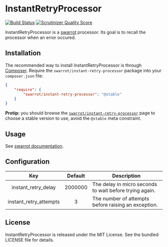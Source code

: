 # InstantRetryProcessor

[![Build Status](https://travis-ci.org/swarrot/instant-retry-processor.png)](https://travis-ci.org/swarrot/instant-retry-processor)
[![Scrutinizer Quality Score](https://scrutinizer-ci.com/g/swarrot/instant-retry-processor/badges/quality-score.png?s=91ff54b237a9edc7c23d4c9d5a0413c2f39da876)](https://scrutinizer-ci.com/g/swarrot/instant-retry-processor/)

InstantRetryProcessor is a [swarrot](https://github.com/swarrot/swarrot) processor.
Its goal is to recall the processor when an error occured.

## Installation

The recommended way to install InstantRetryProcessor is through
[Composer](http://getcomposer.org/). Require the
`swarrot/instant-retry-processor` package into your `composer.json` file:

```json
{
    "require": {
        "swarrot/instant-retry-processor": "@stable"
    }
}
```

**Protip:** you should browse the
[`swarrot/instant-retry-processor`](https://packagist.org/packages/swarrot/instant-retry-processor)
page to choose a stable version to use, avoid the `@stable` meta constraint.

## Usage

See [swarrot documentation](https://github.com/swarrot/swarrot).

## Configuration

|Key                   |Default|Description                                            |
|:--------------------:|:-----:|-------------------------------------------------------|
|instant_retry_delay   |2000000|The delay in micro seconds to wait before trying again.|
|instant_retry_attempts|3      |The number of attempts before raising an exception.    |

## License

InstantRetryProcessor is released under the MIT License. See the bundled LICENSE file for details.
